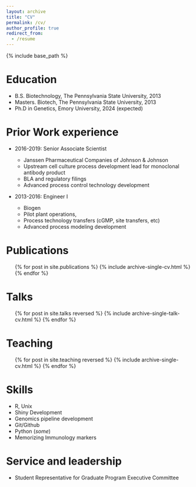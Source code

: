 ```yaml
---
layout: archive
title: "CV"
permalink: /cv/
author_profile: true
redirect_from:
  - /resume
---
```


{% include base_path %}

Education
======
* B.S. Biotechnology, The Pennsylvania State University, 2013
* Masters. Biotech, The Pennsylvania State University, 2013
* Ph.D in Genetics, Emory University, 2024 (expected)

Prior Work experience
======
* 2016-2019: Senior Associate Scientist
  * Janssen Pharmaceutical Companies of Johnson & Johnson
  * Upstream cell culture process development lead for monoclonal antibody product
  * BLA and regulatory filings
  * Advanced process control technology development

* 2013-2016: Engineer I
  * Biogen
  * Pilot plant operations,
  * Process technology transfers (cGMP, site transfers, etc)
  * Advanced process modeling development

Publications
======
  <ul>{% for post in site.publications %}
    {% include archive-single-cv.html %}
  {% endfor %}</ul>

Talks
======
  <ul>{% for post in site.talks reversed %}
    {% include archive-single-talk-cv.html %}
  {% endfor %}</ul>

Teaching
======
  <ul>{% for post in site.teaching reversed %}
    {% include archive-single-cv.html %}
  {% endfor %}</ul>

Skills
======
* R, Unix
* Shiny Development
* Genomics pipeline development 
* Git/Github
* Python (*some*)
* Memorizing Immunology markers

Service and leadership
======
* Student Representative for Graduate Program Executive Committee
